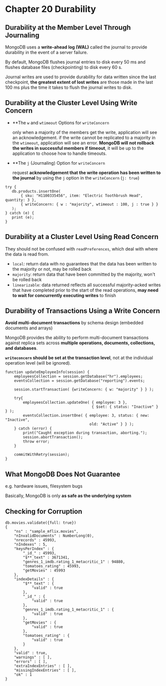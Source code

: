 # Chapter 20 Durability

## Durability at the Member Level Through Journaling

MongoDB uses a **write-ahead log (WAL)** called the journal to provide durability in the event of a server failure.

By default, MongoDB flushes journal entries to disk every 50 ms and flushes database files (checkpointing) to disk every 60 s.

Journal writes are used to provide durability for data written since the last checkpoint, **the greatest extent of lost writes** are those made in the last 100 ms plus the time it takes to flush the journal writes to disk.

## Durability at the Cluster Level Using Write Concern

- **The `w` and `wtimeout` Options for `writeConcern`

    only when a majority of the members get the write, application will see an acknowledgement. if the write cannot be replicated to a majority in the `wtimeout`, application will see an error. **MongoDB will not rollback the writes in successful members if timeout**, it will be up to the application to choose how to handle timeouts.

- **The `j` (Journaling) Option for `writeConcern`

    request **acknowledgement that the write operation has been written to the journal** by using the `j` option in the `writeConcern` (`j: true`)

```
try {
   db.products.insertOne(
       { sku: "H1100335456", item: "Electric Toothbrush Head", quantity: 3 },
       { writeConcern: { w : "majority", wtimeout : 100, j : true } }
   );
} catch (e) {
   print (e);
}
```

## Durability at a Cluster Level Using Read Concern

They should not be confused with `readPreferences`, which deal with where the data is read from.

- `local`: return data with no guarantees that the data has been written to the majority or not, may be rolled back
- `majority`: return data that have been committed by the majority, won't be rolled back
- `linearizable`: data returned reflects all successful majority-acked writes that have completed prior to the start of the read operations, **may need to wait for concurrently executing writes** to finish

## Durability of Transactions Using a Write Concern

**Avoid multi-document transactions** by schema design (embedded documents and arrays)

MongoDB provides the ability to perform multi-document transactions against replica sets across **multiple operations, documents, collections, and databases**.

**`writeconcern` should be set at the transaction level**, not at the individual operation level (will be ignored).

```
function updateEmployeeInfo(session) {
    employeesCollection = session.getDatabase("hr").employees;
    eventsCollection = session.getDatabase("reporting").events;

    session.startTransaction( {writeConcern: { w: "majority" } } );

    try{
        employeesCollection.updateOne( { employee: 3 }, 
                                       { $set: { status: "Inactive" } } );
        eventsCollection.insertOne( { employee: 3, status: { new: "Inactive", 
                                      old: "Active" } } );
    } catch (error) {
        print("Caught exception during transaction, aborting.");
        session.abortTransaction();
        throw error;
    }

    commitWithRetry(session);
}
```

## What MongoDB Does Not Guarantee

e.g. hardware issues, filesystem bugs

Basically, MongoDB is only **as safe as the underlying system**

## Checking for Corruption

```
db.movies.validate({full: true})
{
	"ns" : "sample_mflix.movies",
	"nInvalidDocuments" : NumberLong(0),
	"nrecords" : 45993,
	"nIndexes" : 5,
	"keysPerIndex" : {
		"_id_" : 45993,
		"$**_text" : 3671341,
		"genres_1_imdb.rating_1_metacritic_1" : 94880,
		"tomatoes_rating" : 45993,
		"getMovies" : 45993
	},
	"indexDetails" : {
		"$**_text" : {
			"valid" : true
		},
		"_id_" : {
			"valid" : true
		},
		"genres_1_imdb.rating_1_metacritic_1" : {
			"valid" : true
		},
		"getMovies" : {
			"valid" : true
		},
		"tomatoes_rating" : {
			"valid" : true
		}
	},
	"valid" : true,
	"warnings" : [ ],
	"errors" : [ ],
	"extraIndexEntries" : [ ],
	"missingIndexEntries" : [ ],
	"ok" : 1
}
```
